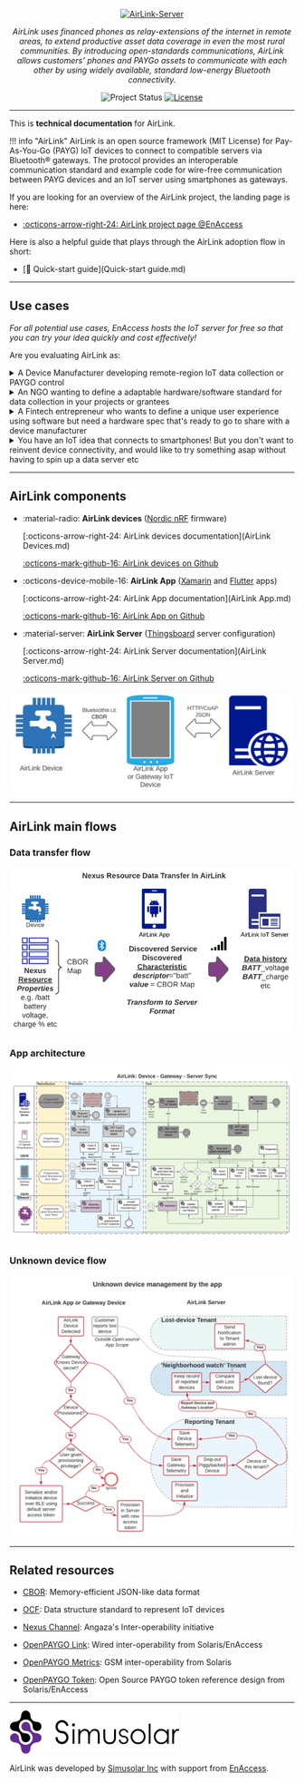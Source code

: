 <!-- markdownlint-disable-next-line first-line-h1 -->
<p align="center">
  <a href="https://github.com/EnAccess/AirLink-Server">
    <img
      src="https://enaccess.org/wp-content/uploads/2023/04/Airlink-Graphics-GitHub-2240-%C3%97-800-.svg"
      alt="AirLink-Server"
      width="640"
    >
  </a>
</p>
<p align="center">
    <em>AirLink uses financed phones as relay-extensions of the internet in remote areas, to extend productive asset data coverage in even the most rural communities. By introducing open-standards communications, AirLink allows customers’ phones and PAYGo assets to communicate with each other by using widely available, standard low-energy Bluetooth connectivity.</em>
</p>
<p align="center">
  <img
    alt="Project Status"
    src="https://img.shields.io/badge/Project%20Status-stable-green"
  >
  <a href="https://github.com/EnAccess/AirLink-Server/blob/main/LICENSE" target="_blank">
    <img
      alt="License"
      src="https://img.shields.io/github/license/EnAccess/AirLink-Server"
    >
  </a>
</p>

---

This is **technical documentation** for AirLink.

!!! info "AirLink"
    AirLink is an open source framework (MIT License) for Pay-As-You-Go (PAYG) IoT devices to connect to compatible servers via Bluetooth® gateways. The protocol provides an interoperable communication standard and example code for wire-free communication between PAYG devices and an IoT server using smartphones as gateways.

If you are looking for an overview of the AirLink project, the landing page is here:

- [:octicons-arrow-right-24: AirLink project page @EnAccess](https://enaccess.org/airlink/)

Here is also a helpful guide that plays through the AirLink adoption flow in short:

- [🏁 Quick-start guide](Quick-start guide.md)

---

## Use cases

*For all potential use cases, EnAccess hosts the IoT server for free so that you can try your idea quickly and cost effectively!*

Are you evaluating AirLink as:
<details>

<summary>A Device Manufacturer developing remote-region IoT data collection or PAYGO control</summary>

## Ok

Go

---
</details>
<details>

<summary>An NGO wanting to define a adaptable hardware/software standard for data collection in your projects or grantees</summary>

---
</details>
<details>

<summary>A Fintech entrepreneur who wants to define a unique user experience using software but need a hardware spec that's ready to go to share with a device manufacturer</summary>

---
</details>
<details>

<summary>You have an IoT idea that connects to smartphones! But you don't want to reinvent device connectivity, and would like to try something asap without having to spin up a data server etc</summary>

</details>

---

## AirLink components

- :material-radio: **AirLink devices** ([Nordic nRF](https://www.nordicsemi.com/Products/Bluetooth-Low-Energy) firmware)

    [:octicons-arrow-right-24: AirLink devices documentation](AirLink Devices.md)

    [:octicons-mark-github-16: AirLink devices on Github](https://github.com/EnAccess/AirLink-Devices)

- :octicons-device-mobile-16: **AirLink App** ([Xamarin](https://dotnet.microsoft.com/en-us/apps/xamarin) and [Flutter](https://flutter.dev/) apps)

    [:octicons-arrow-right-24: AirLink App documentation](AirLink App.md)

    [:octicons-mark-github-16: AirLink App on Github](https://github.com/EnAccess/AirLink-App)

- :material-server: **AirLink Server** ([Thingsboard](https://thingsboard.io/) server configuration)

    [:octicons-arrow-right-24: AirLink Server documentation](AirLink Server.md)

    [:octicons-mark-github-16: AirLink Server on Github](https://github.com/EnAccess/AirLink-Server)

![AirLink Components](AirLink_Components.png)

---

## AirLink main flows

### Data transfer flow

![AirLink Data transfer flow](Simusolar_Architecture_Diagram_-_IoT_Data_Flow.png)

### App architecture

![AirLink App architecture](IoT_Communications_and_Components_spec_-_App_Architecture.png)

### Unknown device flow

![AirLink unknown device flow](AirLink_Unknown_Device_Flow.png)

---

## Related resources

- [CBOR](http://cbor.io/): Memory-efficient JSON-like data format
- [OCF](https://openconnectivity.org/developer/specifications/): Data structure standard to represent IoT devices
  
- [Nexus Channel](https://angaza.github.io/nexus-channel-models/resource_type_spec.html): Angaza's Inter-operability initiative
- [OpenPAYGO Link](https://github.com/EnAccess/OpenPAYGO-Link/tree/main/Documentation): Wired inter-operability from Solaris/EnAccess
- [OpenPAYGO Metrics](https://github.com/openpaygo/metrics): GSM inter-operability from Solaris
- [OpenPAYGO Token](https://github.com/EnAccess/OpenPAYGO-Token): Open Source PAYGO token reference design from Solaris/EnAccess

---

![Simusolar Inc](Simusolar_logo.png)

AirLink was developed by [Simusolar Inc](https://www.simusolar.com/) with support from [EnAccess](https://enaccess.org).
